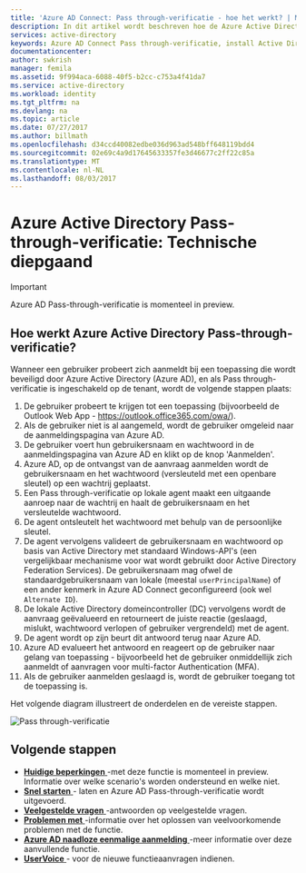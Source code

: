 ```yaml
---
title: 'Azure AD Connect: Pass through-verificatie - hoe het werkt? | Microsoft Docs'
description: In dit artikel wordt beschreven hoe de Azure Active Directory Pass-through-verificatie werkt.
services: active-directory
keywords: Azure AD Connect Pass through-verificatie, install Active Directory onderdelen vereist voor Azure AD, SSO, Single Sign-on
documentationcenter: 
author: swkrish
manager: femila
ms.assetid: 9f994aca-6088-40f5-b2cc-c753a4f41da7
ms.service: active-directory
ms.workload: identity
ms.tgt_pltfrm: na
ms.devlang: na
ms.topic: article
ms.date: 07/27/2017
ms.author: billmath
ms.openlocfilehash: d34ccd40082edbe036d963ad548bff648119bdd4
ms.sourcegitcommit: 02e69c4a9d17645633357fe3d46677c2ff22c85a
ms.translationtype: MT
ms.contentlocale: nl-NL
ms.lasthandoff: 08/03/2017
---
```

# <a name="azure-active-directory-pass-through-authentication-technical-deep-dive"></a>Azure Active Directory Pass-through-verificatie: Technische diepgaand

>[!IMPORTANT]
>Azure AD Pass-through-verificatie is momenteel in preview. 

## <a name="how-does-azure-active-directory-pass-through-authentication-work"></a>Hoe werkt Azure Active Directory Pass-through-verificatie?

Wanneer een gebruiker probeert zich aanmeldt bij een toepassing die wordt beveiligd door Azure Active Directory (Azure AD), en als Pass through-verificatie is ingeschakeld op de tenant, wordt de volgende stappen plaats:

1. De gebruiker probeert te krijgen tot een toepassing (bijvoorbeeld de Outlook Web App - https://outlook.office365.com/owa/).
2. Als de gebruiker niet is al aangemeld, wordt de gebruiker omgeleid naar de aanmeldingspagina van Azure AD.
3. De gebruiker voert hun gebruikersnaam en wachtwoord in de aanmeldingspagina van Azure AD en klikt op de knop 'Aanmelden'.
4. Azure AD, op de ontvangst van de aanvraag aanmelden wordt de gebruikersnaam en het wachtwoord (versleuteld met een openbare sleutel) op een wachtrij geplaatst.
5. Een Pass through-verificatie op lokale agent maakt een uitgaande aanroep naar de wachtrij en haalt de gebruikersnaam en het versleutelde wachtwoord.
6. De agent ontsleutelt het wachtwoord met behulp van de persoonlijke sleutel.
7. De agent vervolgens valideert de gebruikersnaam en wachtwoord op basis van Active Directory met standaard Windows-API's (een vergelijkbaar mechanisme voor wat wordt gebruikt door Active Directory Federation Services). De gebruikersnaam mag ofwel de standaardgebruikersnaam van lokale (meestal `userPrincipalName`) of een ander kenmerk in Azure AD Connect geconfigureerd (ook wel `Alternate ID`).
8. De lokale Active Directory domeincontroller (DC) vervolgens wordt de aanvraag geëvalueerd en retourneert de juiste reactie (geslaagd, mislukt, wachtwoord verlopen of gebruiker vergrendeld) met de agent.
9. De agent wordt op zijn beurt dit antwoord terug naar Azure AD.
10. Azure AD evalueert het antwoord en reageert op de gebruiker naar gelang van toepassing - bijvoorbeeld het de gebruiker onmiddellijk zich aanmeldt of aanvragen voor multi-factor Authentication (MFA).
11. Als de gebruiker aanmelden geslaagd is, wordt de gebruiker toegang tot de toepassing is.

Het volgende diagram illustreert de onderdelen en de vereiste stappen.

![Pass through-verificatie](./media/active-directory-aadconnect-pass-through-authentication/pta2.png)

## <a name="next-steps"></a>Volgende stappen
- [**Huidige beperkingen** ](active-directory-aadconnect-pass-through-authentication-current-limitations.md) -met deze functie is momenteel in preview. Informatie over welke scenario's worden ondersteund en welke niet.
- [**Snel starten** ](active-directory-aadconnect-pass-through-authentication-quick-start.md) - laten en Azure AD Pass-through-verificatie wordt uitgevoerd.
- [**Veelgestelde vragen** ](active-directory-aadconnect-pass-through-authentication-faq.md) -antwoorden op veelgestelde vragen.
- [**Problemen met** ](active-directory-aadconnect-troubleshoot-pass-through-authentication.md) -informatie over het oplossen van veelvoorkomende problemen met de functie.
- [**Azure AD naadloze eenmalige aanmelding** ](active-directory-aadconnect-sso.md) -meer informatie over deze aanvullende functie.
- [**UserVoice** ](https://feedback.azure.com/forums/169401-azure-active-directory/category/160611-directory-synchronization-aad-connect) - voor de nieuwe functieaanvragen indienen.
